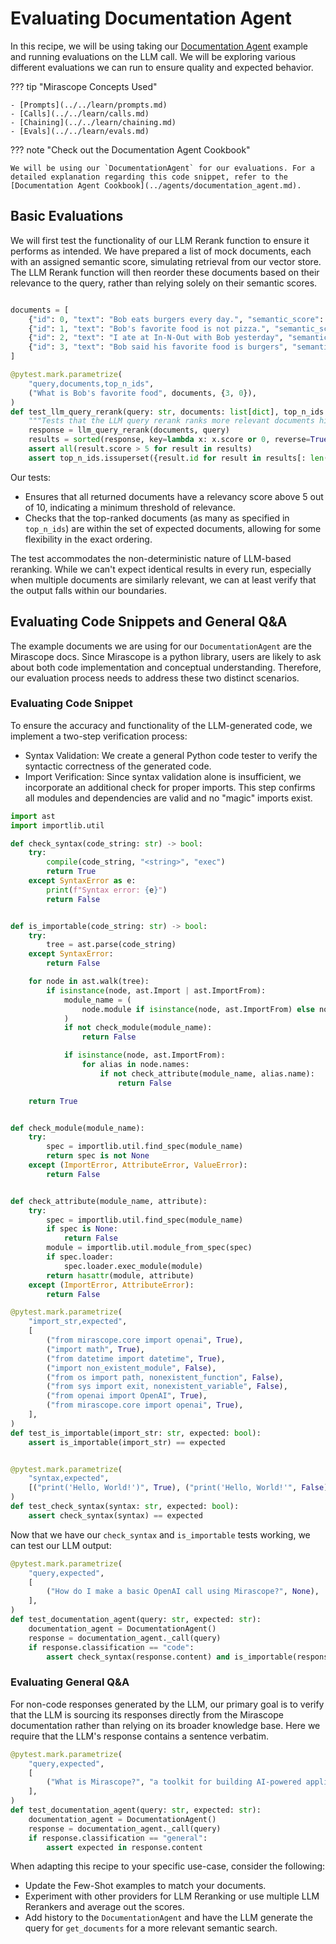 # Evaluating Documentation Agent

In this recipe, we will be using taking our [Documentation Agent](https://github.com/Mirascope/mirascope/tree/dev/examples/cookbook/agents/documentation_agent/agent.py) example and running evaluations on the LLM call. We will be exploring various different evaluations we can run to ensure quality and expected behavior.

??? tip "Mirascope Concepts Used"

    - [Prompts](../../learn/prompts.md)
    - [Calls](../../learn/calls.md)
    - [Chaining](../../learn/chaining.md)
    - [Evals](../../learn/evals.md)

??? note "Check out the Documentation Agent Cookbook"

    We will be using our `DocumentationAgent` for our evaluations. For a detailed explanation regarding this code snippet, refer to the [Documentation Agent Cookbook](../agents/documentation_agent.md).


## Basic Evaluations

We will first test the functionality of our LLM Rerank function to ensure it performs as intended. We have prepared a list of mock documents, each with an assigned semantic score, simulating retrieval from our vector store. The LLM Rerank function will then reorder these documents based on their relevance to the query, rather than relying solely on their semantic scores.

```python

documents = [
    {"id": 0, "text": "Bob eats burgers every day.", "semantic_score": 0.8},
    {"id": 1, "text": "Bob's favorite food is not pizza.", "semantic_score": 0.9},
    {"id": 2, "text": "I ate at In-N-Out with Bob yesterday", "semantic_score": 0.5},
    {"id": 3, "text": "Bob said his favorite food is burgers", "semantic_score": 0.9},
]

@pytest.mark.parametrize(
    "query,documents,top_n_ids",
    ("What is Bob's favorite food", documents, {3, 0}),
)
def test_llm_query_rerank(query: str, documents: list[dict], top_n_ids: set[int]):
    """Tests that the LLM query rerank ranks more relevant documents higher."""
    response = llm_query_rerank(documents, query)
    results = sorted(response, key=lambda x: x.score or 0, reverse=True)
    assert all(result.score > 5 for result in results)
    assert top_n_ids.issuperset({result.id for result in results[: len(top_n_ids)]})
```

Our tests:

* Ensures that all returned documents have a relevancy score above 5 out of 10, indicating a minimum threshold of relevance.
* Checks that the top-ranked documents (as many as specified in `top_n_ids`) are within the set of expected documents, allowing for some flexibility in the exact ordering.

The test accommodates the non-deterministic nature of LLM-based reranking. While we can't expect identical results in every run, especially when multiple documents are similarly relevant, we can at least verify that the output falls within our boundaries.

## Evaluating Code Snippets and General Q&A

The example documents we are using for our `DocumentationAgent` are the Mirascope docs. Since Mirascope is a python library, users are likely to ask about both code implementation and conceptual understanding. Therefore, our evaluation process needs to address these two distinct scenarios.

### Evaluating Code Snippet

To ensure the accuracy and functionality of the LLM-generated code, we implement a two-step verification process:

* Syntax Validation: We create a general Python code tester to verify the syntactic correctness of the generated code.
* Import Verification: Since syntax validation alone is insufficient, we incorporate an additional check for proper imports. This step confirms all modules and dependencies are valid and no "magic" imports exist.

```python
import ast
import importlib.util

def check_syntax(code_string: str) -> bool:
    try:
        compile(code_string, "<string>", "exec")
        return True
    except SyntaxError as e:
        print(f"Syntax error: {e}")
        return False


def is_importable(code_string: str) -> bool:
    try:
        tree = ast.parse(code_string)
    except SyntaxError:
        return False

    for node in ast.walk(tree):
        if isinstance(node, ast.Import | ast.ImportFrom):
            module_name = (
                node.module if isinstance(node, ast.ImportFrom) else node.names[0].name
            )
            if not check_module(module_name):
                return False

            if isinstance(node, ast.ImportFrom):
                for alias in node.names:
                    if not check_attribute(module_name, alias.name):
                        return False

    return True


def check_module(module_name):
    try:
        spec = importlib.util.find_spec(module_name)
        return spec is not None
    except (ImportError, AttributeError, ValueError):
        return False


def check_attribute(module_name, attribute):
    try:
        spec = importlib.util.find_spec(module_name)
        if spec is None:
            return False
        module = importlib.util.module_from_spec(spec)
        if spec.loader:
            spec.loader.exec_module(module)
        return hasattr(module, attribute)
    except (ImportError, AttributeError):
        return False

@pytest.mark.parametrize(
    "import_str,expected",
    [
        ("from mirascope.core import openai", True),
        ("import math", True),
        ("from datetime import datetime", True),
        ("import non_existent_module", False),
        ("from os import path, nonexistent_function", False),
        ("from sys import exit, nonexistent_variable", False),
        ("from openai import OpenAI", True),
        ("from mirascope.core import openai", True),
    ],
)
def test_is_importable(import_str: str, expected: bool):
    assert is_importable(import_str) == expected


@pytest.mark.parametrize(
    "syntax,expected",
    [("print('Hello, World!')", True), ("print('Hello, World!'", False)],
)
def test_check_syntax(syntax: str, expected: bool):
    assert check_syntax(syntax) == expected
```

Now that we have our `check_syntax` and `is_importable` tests working, we can test our LLM output:

```python
@pytest.mark.parametrize(
    "query,expected",
    [
        ("How do I make a basic OpenAI call using Mirascope?", None),
    ],
)
def test_documentation_agent(query: str, expected: str):
    documentation_agent = DocumentationAgent()
    response = documentation_agent._call(query)
    if response.classification == "code":
        assert check_syntax(response.content) and is_importable(response.content)
```

### Evaluating General Q&A

For non-code responses generated by the LLM, our primary goal is to verify that the LLM is sourcing its responses directly from the Mirascope documentation rather than relying on its broader knowledge base. Here we require that the LLM's response contains a sentence verbatim.

```python
@pytest.mark.parametrize(
    "query,expected",
    [
        ("What is Mirascope?", "a toolkit for building AI-powered applications"),
    ],
)
def test_documentation_agent(query: str, expected: str):
    documentation_agent = DocumentationAgent()
    response = documentation_agent._call(query)
    if response.classification == "general":
        assert expected in response.content
```

When adapting this recipe to your specific use-case, consider the following:

* Update the Few-Shot examples to match your documents.
* Experiment with other providers for LLM Reranking or use multiple LLM Rerankers and average out the scores.
* Add history to the `DocumentationAgent` and have the LLM generate the query for `get_documents` for a more relevant semantic search.
